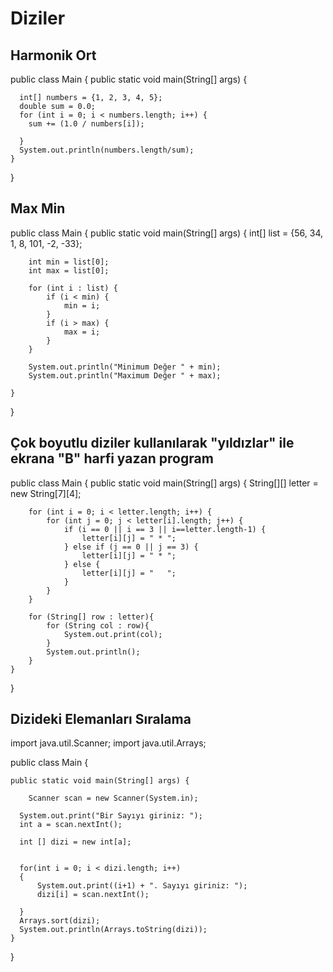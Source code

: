 # Diziler
## Harmonik Ort
public class Main {
    public static void main(String[] args) {
      
      int[] numbers = {1, 2, 3, 4, 5};
      double sum = 0.0;
      for (int i = 0; i < numbers.length; i++) {
        sum += (1.0 / numbers[i]);
        
      }
      System.out.println(numbers.length/sum);
    }
}
## Max Min
public class Main {
    public static void main(String[] args) {
        int[] list = {56, 34, 1, 8, 101, -2, -33};
      
        int min = list[0];
        int max = list[0];

        for (int i : list) {
            if (i < min) {
                min = i;
            }
            if (i > max) {
                max = i;
            }
        }

        System.out.println("Minimum Değer " + min);
        System.out.println("Maximum Değer " + max);

    }
}
## Çok boyutlu diziler kullanılarak "yıldızlar" ile ekrana "B" harfi yazan program
public class Main {
    public static void main(String[] args) {
        String[][] letter = new String[7][4];

        for (int i = 0; i < letter.length; i++) {
            for (int j = 0; j < letter[i].length; j++) {
                if (i == 0 || i == 3 || i==letter.length-1) {
                    letter[i][j] = " * ";
                } else if (j == 0 || j == 3) {
                    letter[i][j] = " * ";
                } else {
                    letter[i][j] = "   ";
                }
            }
        }

        for (String[] row : letter){
            for (String col : row){
                System.out.print(col);
            }
            System.out.println();
        }
    }
}
## Dizideki Elemanları Sıralama
import java.util.Scanner;
import java.util.Arrays;
 
public class Main {
    
    public static void main(String[] args) {
        
        Scanner scan = new Scanner(System.in);

      System.out.print("Bir Sayıyı giriniz: ");
      int a = scan.nextInt();
        
      int [] dizi = new int[a];
        
        
      for(int i = 0; i < dizi.length; i++)
      {
          System.out.print((i+1) + ". Sayıyı giriniz: ");
          dizi[i] = scan.nextInt();
            
      }
      Arrays.sort(dizi);  
      System.out.println(Arrays.toString(dizi));
    }
}
